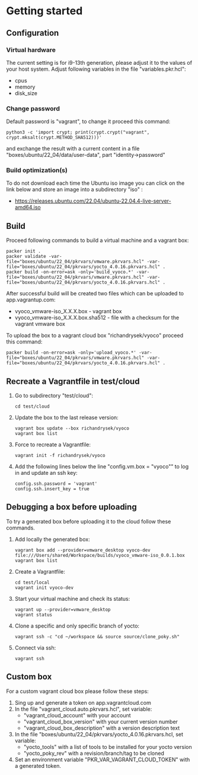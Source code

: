 # Getting started

## Configuration

### Virtual hardware

The current setting is for i9-13th generation, please adjust it to the values
of your host system. Adjust following variables in the file "variables.pkr.hcl":

* cpus
* memory
* disk_size

### Change password

Default password is "vagrant", to change it proceed this command:

```shell
python3 -c 'import crypt; print(crypt.crypt("vagrant", crypt.mksalt(crypt.METHOD_SHA512)))'
```

and exchange the result with a current content in a file
"boxes/ubuntu/22_04/data/user-data", part "identity->password"

### Build optimization(s)

To do not download each time the Ubuntu iso image you can click on the link
below and store an image into a subdirectory "iso" :

* <https://releases.ubuntu.com/22.04/ubuntu-22.04.4-live-server-amd64.iso>

## Build

Proceed following commands to build a virtual machine and a vagrant box:

```shell
packer init .
packer validate -var-file="boxes/ubuntu/22_04/pkrvars/vmware.pkrvars.hcl" -var-file="boxes/ubuntu/22_04/pkrvars/yocto_4.0.16.pkrvars.hcl" .
packer build -on-error=ask -only='build_vyoco.*' -var-file="boxes/ubuntu/22_04/pkrvars/vmware.pkrvars.hcl" -var-file="boxes/ubuntu/22_04/pkrvars/yocto_4.0.16.pkrvars.hcl" .
```

After successful build will be created two files which can be uploaded
to app.vagrantup.com:

* vyoco_vmware-iso_X.X.X.box - vagrant box
* vyoco_vmware-iso_X.X.X.box.sha512 - file with a checksum for the vagrant vmware box

To upload the box to a vagrant cloud box "richandrysek/vyoco" proceed this command:

```shell
packer build -on-error=ask -only='upload_vyoco.*' -var-file="boxes/ubuntu/22_04/pkrvars/vmware.pkrvars.hcl" -var-file="boxes/ubuntu/22_04/pkrvars/yocto_4.0.16.pkrvars.hcl" .
```

## Recreate a Vagrantfile in test/cloud

1) Go to subdirectory "test/cloud":

    ```shell
    cd test/cloud
    ```

2) Update the box to the last release version:

    ```shell
    vagrant box update --box richandrysek/vyoco
    vagrant box list
    ```

3) Force to recreate a Vagrantfile:

    ```shell
    vagrant init -f richandrysek/vyoco
    ```

4) Add the following lines below the line "config.vm.box = "vyoco"" to log in and update an ssh key:

    ```text
    config.ssh.password = 'vagrant'
    config.ssh.insert_key = true
    ```

## Debugging a box before uploading

To try a generated box before uploading it to the cloud follow these commands.

1) Add locally the generated box:

    ```shell
    vagrant box add --provider=vmware_desktop vyoco-dev file:///Users/shared/Workspace/builds/vyoco_vmware-iso_0.0.1.box
    vagrant box list
    ```

2) Create a Vagrantfile:

    ```shell
    cd test/local
    vagrant init vyoco-dev
    ```

3) Start your virtual machine and check its status:

    ```shell
    vagrant up --provider=vmware_desktop
    vagrant status
    ```

4) Clone a specific and only specific branch of yocto:

    ```shell
    vagrant ssh -c "cd ~/workspace && source source/clone_poky.sh"
    ```

5) Connect via ssh:

    ```shell
    vagrant ssh
    ```

## Custom box

For a custom vagrant cloud box please follow these steps:

1) Sing up and generate a token on app.vagrantcloud.com
2) In the file "vagrant_cloud.auto.pkrvars.hcl", set variable:
    * "vagrant_cloud_account" with your account
    * "vagrant_cloud_box_version" with your current version number
    * "vagrant_cloud_box_description" with a version description text
3) In the file "boxes/ubuntu/22_04/pkrvars/yocto_4.0.16.pkrvars.hcl, set variable:
    * "yocto_tools" with a list of tools to be installed for your yocto version
    * "yocto_poky_rev" with a revision/branch/tag to be cloned
4) Set an environment variable "PKR_VAR_VAGRANT_CLOUD_TOKEN" with a generated token.